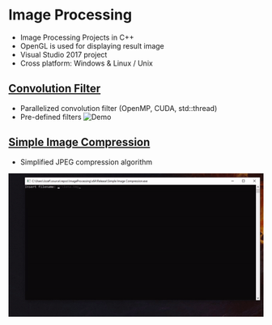 # Image Processing

- Image Processing Projects in C++
- OpenGL is used for displaying result image
- Visual Studio 2017 project
- Cross platform: Windows & Linux / Unix

## [Convolution Filter](ImageProcessing/Convolution%20Filter)
- Parallelized convolution filter (OpenMP, CUDA, std::thread)
- Pre-defined filters
![Demo](ImageProcessing/Convolution%20Filter/demo.gif)

## [Simple Image Compression](ImageProcessing/Simple%20Image%20Compression)
- Simplified JPEG compression algorithm

![Demo](ImageProcessing/Simple%20Image%20Compression/img/demo.gif)
